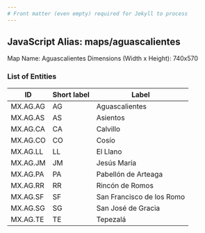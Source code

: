 ```yaml
---
# Front matter (even empty) required for Jekyll to process
---
```


## JavaScript Alias: maps/aguascalientes

Map Name: Aguascalientes
Dimensions (Width x Height): 740x570

### List of Entities

| ID       | Short label | Label                     |
| -------- | ----------- | ------------------------- |
| MX.AG.AG | AG          | Aguascalientes            |
| MX.AG.AS | AS          | Asientos                  |
| MX.AG.CA | CA          | Calvillo                  |
| MX.AG.CO | CO          | Cosío                     |
| MX.AG.LL | LL          | El Llano                  |
| MX.AG.JM | JM          | Jesús María               |
| MX.AG.PA | PA          | Pabellón de Arteaga       |
| MX.AG.RR | RR          | Rincón de Romos           |
| MX.AG.SF | SF          | San Francisco de los Romo |
| MX.AG.SG | SG          | San José de Gracia        |
| MX.AG.TE | TE          | Tepezalá                  |
